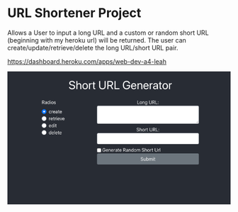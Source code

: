 # URL Shortener Project

Allows a User to input a long URL and a custom or random short URL (beginning with my heroku url) will be returned. The user can create/update/retrieve/delete the long URL/short URL pair.

https://dashboard.heroku.com/apps/web-dev-a4-leah

![URL-Shortneter-Pic](URL-Shortener-Pic.png)
